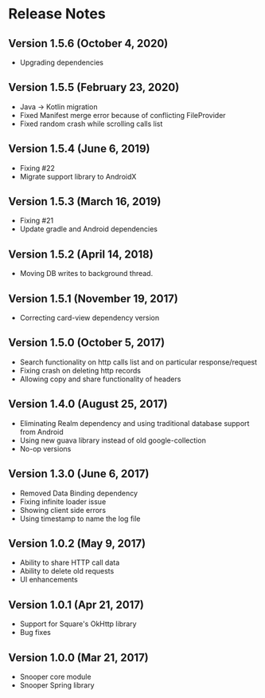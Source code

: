 # Release Notes

## Version 1.5.6 (October 4, 2020)
* Upgrading dependencies

## Version 1.5.5 (February 23, 2020)
* Java -> Kotlin migration
* Fixed Manifest merge error because of conflicting FileProvider
* Fixed random crash while scrolling calls list

## Version 1.5.4 (June 6, 2019)
* Fixing #22
* Migrate support library to AndroidX

## Version 1.5.3 (March 16, 2019)
* Fixing #21
* Update gradle and Android dependencies

## Version 1.5.2 (April 14, 2018)
* Moving DB writes to background thread.

## Version 1.5.1 (November 19, 2017)
* Correcting card-view dependency version

## Version 1.5.0 (October 5, 2017)
* Search functionality on http calls list and on particular response/request
* Fixing crash on deleting http records
* Allowing copy and share functionality of headers

## Version 1.4.0 (August 25, 2017)
* Eliminating Realm dependency and using traditional database support from Android
* Using new guava library instead of old google-collection
* No-op versions

## Version 1.3.0 (June 6, 2017)
* Removed Data Binding dependency
* Fixing infinite loader issue
* Showing client side errors
* Using timestamp to name the log file

## Version 1.0.2 (May 9, 2017)
* Ability to share HTTP call data
* Ability to delete old requests
* UI enhancements

## Version 1.0.1 (Apr 21, 2017)
* Support for Square's OkHttp library
* Bug fixes

## Version 1.0.0 (Mar 21, 2017)
* Snooper core module
* Snooper Spring library